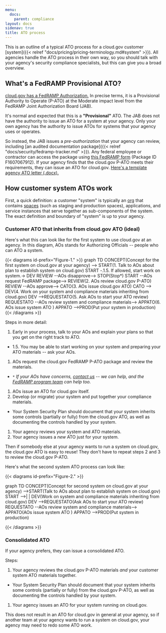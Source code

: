 ```yaml
---
menu:
  docs:
    parent: compliance
layout: docs
sidenav: true
title: ATO process
---
```


This is an outline of a typical ATO process for a cloud.gov customer [system]({{< relref "docs/pricing/pricing-terminology.md#system" >}}). All agencies handle the ATO process in their own way, so you should talk with your agency's security compliance specialists, but this can give you a broad overview.

## What's a FedRAMP Provisional ATO?

[cloud.gov has a FedRAMP Authorization.](https://marketplace.fedramp.gov/#/product/18f-cloudgov?sort=productName) In precise terms, it is a Provisional Authority to Operate (P-ATO) at the Moderate impact level from the FedRAMP Joint Authorization Board (JAB).

It's normal and expected that this is a **"Provisional"** ATO. The JAB does not have the authority to issue an ATO for a system at your agency. Only your own agency has the authority to issue ATOs for systems that your agency uses or operates.

So instead, the JAB issues a *pre-authorization* that your agency can review, including [an audited documentation package]({{< relref "docs/security/fedramp-tracker.md" >}}). Any federal employee or contractor can access the package using [this FedRAMP form](https://s3.amazonaws.com/sitesusa/wp-content/uploads/sites/482/2017/02/FedRAMP-Package-Request-Form_V5_03012017.pdf) (Package ID F1607067912). If your agency finds that the cloud.gov P-ATO meets their requirements, they can issue an ATO for cloud.gov. [Here's a template agency ATO letter (.docx).](https://s3.amazonaws.com/sitesusa/wp-content/uploads/sites/482/2017/03/FedRAMP-ATO-Letter-Template-v1.0.docx)

## How customer system ATOs work

First, a quick definition: a customer "system" is typically an [org](http://docs.cloudfoundry.org/concepts/roles.html#orgs) that contains [spaces](http://docs.cloudfoundry.org/concepts/roles.html#spaces) (such as staging and production spaces), applications, and service instances that serve together as sub-components of the system. The exact definition and boundary of "system" is up to your agency.

### Customer ATO that inherits from cloud.gov ATO (ideal)

Here's what this can look like for the first system to use cloud.gov at an agency. In this diagram, AOs stands for Authorizing Officials -- people who can ATO a system.

{{< diagrams id-prefix="Figure-1." >}}
graph TD
CONCEPT(Concept for the first system on cloud.gov at your agency) --> START(1. Talk to AOs about plan to establish system on cloud.gov)
START -.1.5. If allowed, start work on system.-> DEV
REVIEW --AOs disapprove-->  STOP(Stop*)
START --AOs request FedRAMP package--> REVIEW(2. AOs review cloud.gov P-ATO)
REVIEW --AOs approve-->  CATO(3. AOs issue cloud.gov ATO)
CATO --> DEV(4. Work on your system and compliance materials inheriting from cloud.gov) 
DEV -->REQUESTATO(5. Ask AOs to start your ATO review)
REQUESTATO --AOs review system and compliance materials--> APPATO(6. AOs issue system ATO )
APPATO -->PROD(Put your system in production)
{{< /diagrams >}}

Steps in more detail:

1. Early in your process, talk to your AOs and explain your plans so that you get on the right track to ATO.
  * 1.5. You may be able to start working on your system and preparing your ATO materials -- ask your AOs.
1. AOs request the cloud.gov FedRAMP P-ATO package and review the materials.
  * *`*` If your AOs have concerns, [contact us](/help/) -- we can help, and the [FedRAMP program team](https://www.fedramp.gov/contact-us/) can help too.*
1. AOs issue an ATO for cloud.gov itself.
1. Develop (or migrate) your system and put together your compliance materials.
  * Your System Security Plan should document that your system inherits some controls (partially or fully) from the cloud.gov ATO, as well as documenting the controls handled by your system.
1. Your agency reviews your system and ATO materials.
1. Your agency issues a *new* ATO just for your system.

Then if somebody else at your agency wants to run a system on cloud.gov, the cloud.gov ATO is easy to reuse! They don't have to repeat steps 2 and 3 to review the cloud.gov P-ATO.

Here's what the second system ATO process can look like:

{{< diagrams id-prefix="Figure-2." >}}

graph TD
CONCEPT(Concept for second system on cloud.gov at your agency) -->START(Talk to AOs about plan to establish system on cloud.gov)
START -->| | DEV(Work on system and compliance materials inheriting from cloud.gov)
DEV -->REQUESTATO(Ask AOs to start your ATO review)
REQUESTATO --AOs review system and compliance materials--> APPATO(AOs issue system ATO )
APPATO -->PROD(Put system in production)

{{< /diagrams >}}

### Consolidated ATO

If your agency prefers, they can issue a consolidated ATO.

Steps:

1. Your agency reviews the cloud.gov P-ATO materials *and* your customer system ATO materials together.
  * Your System Security Plan should document that your system inherits some controls (partially or fully) from the cloud.gov P-ATO, as well as documenting the controls handled by your system.
1. Your agency issues an ATO for your system running on cloud.gov.

This does not result in an ATO for cloud.gov in general at your agency, so if another team at your agency wants to run a system on cloud.gov, your agency may need to redo some ATO work.
